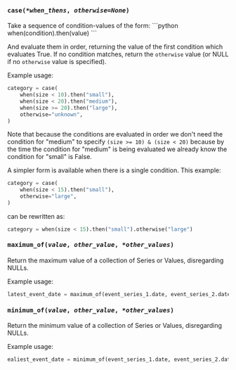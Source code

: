
<h4 class="attr-heading" id="case" data-toc-label="case" markdown>
  <tt><strong>case</strong>(<em>*when_thens</em>, <em>otherwise=None</em>)</tt>
</h4>
<div markdown="block" class="indent">
Take a sequence of condition-values of the form:
```python
when(condition).then(value)
```

And evaluate them in order, returning the value of the first condition which
evaluates True. If no condition matches, return the `otherwise` value (or NULL
if no `otherwise` value is specified).

Example usage:
```python
category = case(
    when(size < 10).then("small"),
    when(size < 20).then("medium"),
    when(size >= 20).then("large"),
    otherwise="unknown",
)
```

Note that because the conditions are evaluated in order we don't need the condition
for "medium" to specify `(size >= 10) & (size < 20)` because by the time the
condition for "medium" is being evaluated we already know the condition for "small"
is False.

A simpler form is available when there is a single condition.  This example:
```python
category = case(
    when(size < 15).then("small"),
    otherwise="large",
)
```

can be rewritten as:
```python
category = when(size < 15).then("small").otherwise("large")
```
</div>



<h4 class="attr-heading" id="maximum_of" data-toc-label="maximum_of" markdown>
  <tt><strong>maximum_of</strong>(<em>value</em>, <em>other_value</em>, <em>*other_values</em>)</tt>
</h4>
<div markdown="block" class="indent">
Return the maximum value of a collection of Series or Values, disregarding NULLs.

Example usage:
```python
latest_event_date = maximum_of(event_series_1.date, event_series_2.date, "2001-01-01")
```
</div>



<h4 class="attr-heading" id="minimum_of" data-toc-label="minimum_of" markdown>
  <tt><strong>minimum_of</strong>(<em>value</em>, <em>other_value</em>, <em>*other_values</em>)</tt>
</h4>
<div markdown="block" class="indent">
Return the minimum value of a collection of Series or Values, disregarding NULLs.

Example usage:
```python
ealiest_event_date = minimum_of(event_series_1.date, event_series_2.date, "2001-01-01")
```
</div>
